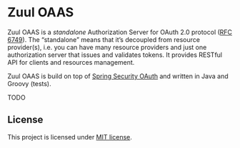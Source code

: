 Zuul OAAS
=========

Zuul OAAS is a _standalone_ Authorization Server for OAuth 2.0 protocol ([RFC 6749](http://tools.ietf.org/html/rfc6749)). The “standalone” means that it’s decoupled from resource provider(s), i.e. you can have many resource providers and just one authorization server that issues and validates tokens. It provides RESTful API for clients and resources management.

Zuul OAAS is build on top of [Spring Security OAuth](http://projects.spring.io/spring-security-oauth) and written in Java and Groovy (tests).

TODO

## License

This project is licensed under [MIT license](http://opensource.org/licenses/MIT).